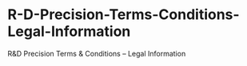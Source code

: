 # R-D-Precision-Terms-Conditions-Legal-Information
R&amp;D Precision Terms &amp; Conditions – Legal Information
